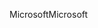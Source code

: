 <span data-ttu-id="1a843-101">Microsoft</span><span class="sxs-lookup"><span data-stu-id="1a843-101">Microsoft</span></span>
